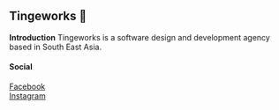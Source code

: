 ## Tingeworks 👋

**Introduction**
Tingeworks is a software design and development agency based in South East Asia. 



#### Social
[Facebook](https://www.facebook.com/tingeworks) \
[Instagram](https://www.instagram.com/tingeworks.team/) 
